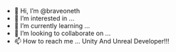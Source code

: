 - 👋 Hi, I’m @braveoneth
- 👀 I’m interested in ...
- 🌱 I’m currently learning ...
- 💞️ I’m looking to collaborate on ...
- 📫 How to reach me ...
Unity And Unreal Developer!!!
<!---
braveoneth/braveoneth is a ✨ special ✨ repository because its `README.md` (this file) appears on your GitHub profile.
You can click the Preview link to take a look at your changes.
--->
